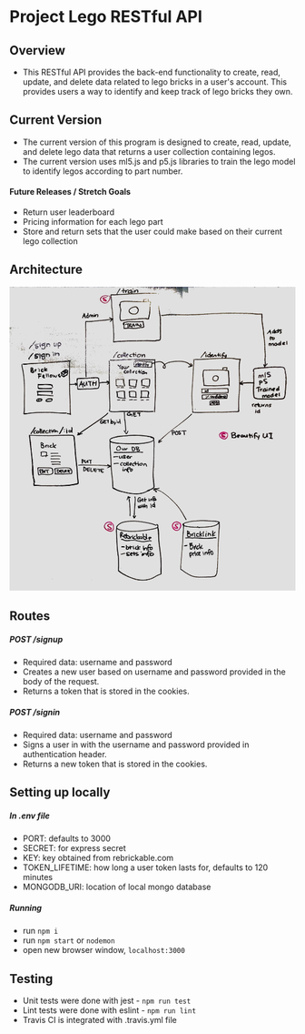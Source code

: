 # Project Lego RESTful API

## Overview
* This RESTful API provides the back-end functionality to create, read, update, and delete data related to lego bricks in a user's account. This provides users a way to identify and keep track of lego bricks they own. 

## Current Version
* The current version of this program is designed to create, read, update, and delete lego data that returns a user collection containing legos.
* The current version uses ml5.js and p5.js libraries to train the lego model to identify legos according to part number. 

#### Future Releases / Stretch Goals
* Return user leaderboard
* Pricing information for each lego part
* Store and return sets that the user could make based on their current lego collection

## Architecture
![UML Diagram](./project.jpg)

## Routes

##### POST /signup
* Required data: username and password
* Creates a new user based on username and password provided in the body of the request.
* Returns a token that is stored in the cookies.

##### POST /signin
* Required data: username and password
* Signs a user in with the username and password provided in authentication header.
* Returns a new token that is stored in the cookies.

## Setting up locally
##### In .env file
* PORT: defaults to 3000
* SECRET: for express secret
* KEY: key obtained from rebrickable.com
* TOKEN_LIFETIME: how long a user token lasts for, defaults to 120 minutes
* MONGODB_URI: location of local mongo database

##### Running
* run `npm i`
* run `npm start` or `nodemon`
* open new browser window, `localhost:3000`


## Testing
* Unit tests were done with jest -  `npm run test`
* Lint tests were done with eslint - `npm run lint`
* Travis CI is integrated with .travis.yml file

